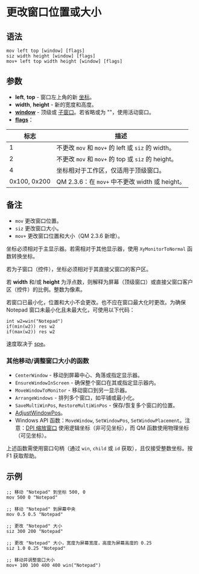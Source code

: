 # 更改窗口位置或大小

## 语法

```qm
mov left top [window] [flags]
siz width height [window] [flags]
mov+ left top width height [window] [flags]
```

## 参数

- **left**, **top** - 窗口左上角的新 [坐标](../Other/IDP_PIXELS.md)。
- **width**, **height** - 新的宽度和高度。
- [**window**](../Other/IDP_WINDOWEXPRESSION.md) - 顶级或 [子窗口](../Other/IDP_WINDOWSTYLES.md)。若省略或为 ""，使用活动窗口。
- [**flags**](../Other/IDP_FLAGS.md)：

| 标志 | 描述 |
|------|------|
| 1 | 不更改 `mov` 和 `mov+` 的 left 或 `siz` 的 width。 |
| 2 | 不更改 `mov` 和 `mov+` 的 top 或 `siz` 的 height。 |
| 4 | 坐标相对于工作区，仅适用于顶级窗口。 |
| 0x100, 0x200 | QM 2.3.6：在 `mov+` 中不更改 width 或 height。 |

## 备注

- `mov` 更改窗口位置。
- `siz` 更改窗口大小。
- `mov+` 更改窗口位置和大小（QM 2.3.6 新增）。

坐标必须相对于主显示器。若需相对于其他显示器，使用 `XyMonitorToNormal` 函数转换坐标。

若为子窗口（控件），坐标必须相对于其直接父窗口的客户区。

若 **width** 和/或 **height** 为浮点数，则解释为屏幕（顶级窗口）或直接父窗口客户区（控件）的比例。整数为像素。

若窗口已最小化，位置和大小不会更改。也不应在窗口最大化时更改。为确保 Notepad 窗口未最小化且未最大化，可使用以下代码：

```qm
int w2=win("Notepad")
if(min(w2)) res w2
if(max(w2)) res w2
```

速度取决于 [spe](IDP_SPE.md)。

### 其他移动/调整窗口大小的函数

- `CenterWindow` - 移动到屏幕中心、角落或指定显示器。
- `EnsureWindowInScreen` - 确保整个窗口在其或指定显示器内。
- `MoveWindowToMonitor` - 移动窗口到另一显示器。
- `ArrangeWindows` - 排列多个窗口，如平铺或最小化。
- `SaveMultiWinPos`, `RestoreMultiWinPos` - 保存/恢复多个窗口的位置。
- [AdjustWindowPos](../User/IDP_QMDLL.md#AdjustWindowPos)。
- Windows API 函数：`MoveWindow`, `SetWindowPos`, `SetWindowPlacement`。注意：[DPI 缩放窗口](../Other/IDP_DPI.md) 使用逻辑坐标（非可见坐标），而 QM 函数使用物理坐标（可见坐标）。

上述函数需使用窗口句柄（通过 `win`, `child` 或 `id` 获取），且仅接受整数坐标。按 F1 获取帮助。

## 示例

```qm
;; 移动 "Notepad" 到坐标 500, 0
mov 500 0 "Notepad"

;; 移动 "Notepad" 到屏幕中央
mov 0.5 0.5 "Notepad"

;; 更改 "Notepad" 大小
siz 300 200 "Notepad"

;; 更改 "Notepad" 大小，宽度为屏幕宽度，高度为屏幕高度的 0.25
siz 1.0 0.25 "Notepad"

;; 移动并调整窗口大小
mov+ 100 100 400 400 win("Notepad")
```